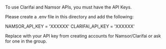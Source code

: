 To use Clarifai and Namsor APIs, you must have the API Keys.

Please create a .env file in this directory and add the following:

NAMSOR_API_KEY = 'XXXXXX'
CLARIFAI_API_KEY = 'XXXXXX'


Replace with your API key from creating accounts for Namsor/Clarifai or ask for one in the group.